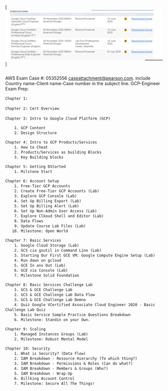 [<img src="https://github.com/cgpeanut/gcp-engineer/blob/main/data/gcp-exams.png">]
```
```
AWS Exam Case #: 05352556 
caseattachment@pearson.com.
include Country name-Client name-Case number in the subject line.
GCP-Engineer Exam Prep:
```
Chapter 1:

Chapter 2: Cert Overview

Chapter 3: Intro to Google Cloud Platform (GCP)
```
```
    1. GCP Content 
    2. Design Structure 
```
```
Chapter 4: Intro to GCP Products/Services
    1. How to Cheat
    2. Products/Services as building Blocks
    3. Key Building blocks
``` 
```
Chapter 5: Getting DStarted
    1. Milstone Start
``` 
```
Chapter 6: Account Setup
    1. Free-Tier GCP Accounts
    2. Create Free-Tier GCP Accounts (Lab)
    3. Explore GCP Console (Lab)
    4. Set Up Billing Export (Lab)
    5. Set Up Billing Alert (Lab)
    6. Set Up Non-Admin User Access (Lab)
    7. Explore Clkoud Shell and Editor (Lab)
    8. Data Flows
    9. Update Course Lab Files (Lab)
   10. Milestone: Open World
```
```
Chapter 7: Basic Services
    1. Google Cloud Storage (Lab)
    2. GCS cia gsutil in Command Line (Lab)
    3. Starting Our First GCE VM: Google Compute Engine Setup (Lab)
    4. Run down on gcloud
    5. GCE In ans Out (Lab)
    6. GCE via Console (Lab)
    7. Milestone Solid Foundation
```
```
Chapter 8: Basic Services Challenge Lab
    1. GCS & GCE Challenge Lab
    2. GCS & GCE Challenge Lab Data Flow
    3. GCS & GCE Challenge Lab Demno
    4. Quiz Google VCertified Associate Cloud Engineer 2020 - Basic Challenge Lab Quiz
    5. Basic Service Sample Practice Questions Breakdown
    6. Milestone: Standin on your Own.
```
```
Chapter 9: Scaling
    1. Managed Instances Groups (Lab)
    2. Milestone: Robust Mental Model
```
```
Chapter 10: Security
    1. What is Security? (Data Flow)
    2. IAM Breakdown - Resource Hierarchy (To which thing?)
    3. IAM Breakdown - Permissions & Roles (Can do what?) 
    4. IAM Breakdown - Members & Groups (Who?)
    5. IAM Breakdown - Wrap-Up
    6. Billking Account Control
    7. Milestone: Secure All The Things!
```
```
